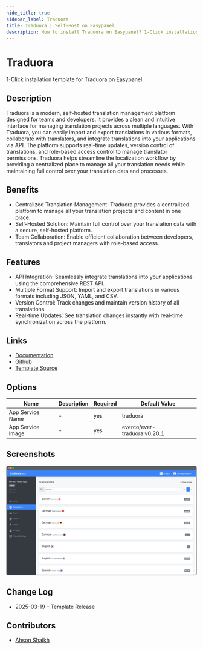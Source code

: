 ```yaml
---
hide_title: true
sidebar_label: Traduora
title: Traduora | Self-Host on Easypanel
description: How to install Traduora on Easypanel? 1-Click installation template for Traduora on Easypanel
---
```


<!-- generated -->

# Traduora

1-Click installation template for Traduora on Easypanel

## Description

Traduora is a modern, self-hosted translation management platform designed for teams and developers. It provides a clean and intuitive interface for managing translation projects across multiple languages. With Traduora, you can easily import and export translations in various formats, collaborate with translators, and integrate translations into your applications via API. The platform supports real-time updates, version control of translations, and role-based access control to manage translator permissions. Traduora helps streamline the localization workflow by providing a centralized place to manage all your translation needs while maintaining full control over your translation data and processes.

## Benefits

- Centralized Translation Management: Traduora provides a centralized platform to manage all your translation projects and content in one place.
- Self-Hosted Solution: Maintain full control over your translation data with a secure, self-hosted platform.
- Team Collaboration: Enable efficient collaboration between developers, translators and project managers with role-based access.

## Features

- API Integration: Seamlessly integrate translations into your applications using the comprehensive REST API.
- Multiple Format Support: Import and export translations in various formats including JSON, YAML, and CSV.
- Version Control: Track changes and maintain version history of all translations.
- Real-time Updates: See translation changes instantly with real-time synchronization across the platform.

## Links

- [Documentation](https://docs.traduora.co/docs/getting-started)
- [Github](https://github.com/traduora/traduora)
- [Template Source](https://github.com/easypanel-io/templates/tree/main/templates/traduora)

## Options

Name | Description | Required | Default Value
-|-|-|-
App Service Name | - | yes | traduora
App Service Image | - | yes | everco/ever-traduora:v0.20.1

## Screenshots

![Traduora Screenshot](./assets/screenshot.png)

## Change Log

- 2025-03-19 – Template Release

## Contributors

- [Ahson Shaikh](https://github.com/Ahson-Shaikh)
